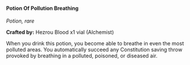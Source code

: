 #### Potion Of Pollution Breathing
_Potion, rare_

**Crafted by:** Hezrou Blood x1 vial (Alchemist)

When you drink this potion, you become able to breathe in even the most polluted areas. You automatically succeed any Constitution saving throw provoked by breathing in a polluted, poisoned, or diseased air.